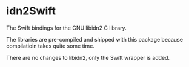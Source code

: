 # idn2Swift

The Swift bindings for the GNU libidn2 C library.

The libraries are pre-compiled and shipped with this package because compilatioin takes quite some time.

There are no changes to libidn2, only the Swift wrapper is added.
